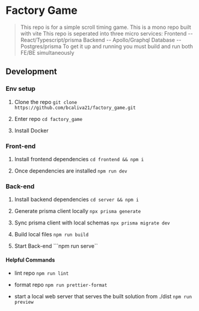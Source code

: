 # Factory Game

> This repo is for a simple scroll timing game.
> This is a mono repo built with vite
> This repo is seperated into three micro services:
  > Frontend -- React/Typescript/prisma
  > Backend -- Apollo/Graphql
  > Database -- Postgres/prisma
> To get it up and running you must build and run both FE/BE simultaneously

## Development

### Env setup

1. Clone the repo
```git clone https://github.com/bcaliva21/factory_game.git```

2. Enter repo
```cd factory_game```

3. Install Docker

### Front-end

1. Install frontend dependencies
```cd frontend && npm i```

2. Once dependencies are installed
```npm run dev```

### Back-end

1. Install backend dependencies
```cd server && npm i```

2. Generate prisma client locally
```npx prisma generate```

3. Sync prisma client with local schemas
```npx prisma migrate dev```

4. Build local files
```npm run build```

5. Start Back-end
```npm run serve``

#### Helpful Commands

- lint repo
```npm run lint```

- format repo
```npm run prettier-format```

- start a local web server that serves the built solution from ./dist
```npm run preview```
